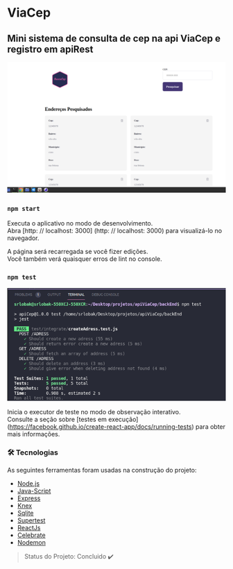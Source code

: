# ViaCep
## Mini sistema de consulta de cep na api ViaCep e registro em apiRest





<img src='https://github.com/gabrielsilvadev/ViaCep/blob/main/images/Screenshot%20from%202021-08-31%2020-45-08.png'/>






### `npm start`

Executa o aplicativo no modo de desenvolvimento. <br />
Abra [http: // localhost: 3000] (http: // localhost: 3000) para visualizá-lo no navegador.

A página será recarregada se você fizer edições. <br />
Você também verá quaisquer erros de lint no console.

### `npm test`

<img src='https://github.com/gabrielsilvadev/ViaCep/blob/main/images/Screenshot%20from%202021-08-31%2020-47-36.png'/>


Inicia o executor de teste no modo de observação interativo. <br />
Consulte a seção sobre [testes em execução] (https://facebook.github.io/create-react-app/docs/running-tests) para obter mais informações.

### 🛠 Tecnologias

As seguintes ferramentas foram usadas na construção do projeto:

- [Node.js](https://nodejs.org/en/)
- [Java-Script](https://www.javascript.com/)
- [Express](https://expressjs.com/)
- [Knex](https://knexjs.org/)
- [Sqlite](https://www.sqlite.org/index.html)
- [Supertest](https://www.npmjs.com/package/supertest)
- [ReactJs](https://reactjs.org/)
- [Celebrate](https://github.com/arb/celebrate)
- [Nodemon](https://nodemon.io/)
> Status do Projeto: Concluido :heavy_check_mark:

